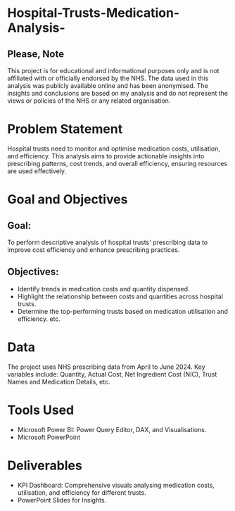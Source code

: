 # Hospital-Trusts-Medication-Analysis-

## Please, Note
This project is for educational and informational purposes only and is not affiliated with or officially endorsed by the NHS. The data used in this analysis was publicly available online and has been anonymised. The insights and conclusions are based on my analysis and do not represent the views or policies of the NHS or any related organisation.


# Problem Statement
Hospital trusts need to monitor and optimise medication costs, utilisation, and efficiency. This analysis aims to provide actionable insights into prescribing patterns, cost trends, and overall efficiency, ensuring resources are used effectively.

# Goal and Objectives

## Goal:
To perform descriptive analysis of hospital trusts' prescribing data to improve cost efficiency and enhance prescribing practices.

## Objectives:

* Identify trends in medication costs and quantity dispensed.
* Highlight the relationship between costs and quantities across hospital trusts.
* Determine the top-performing trusts based on medication utilisation and efficiency. etc.


# Data
The project uses NHS prescribing data from April to June 2024. Key variables include:
Quantity, Actual Cost, Net Ingredient Cost (NIC), Trust Names and Medication Details, etc.


# Tools Used
* Microsoft Power BI: Power Query Editor, DAX, and Visualisations.
* Microsoft PowerPoint

# Deliverables
* KPI Dashboard: Comprehensive visuals analysing medication costs, utilisation, and efficiency for different trusts.
* PowerPoint Slides for Insights.
